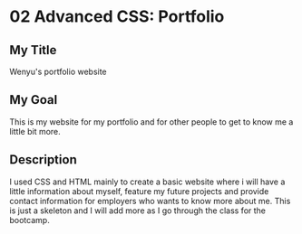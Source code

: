 # 02 Advanced CSS: Portfolio

## My Title

Wenyu's portfolio website

## My Goal

This is my website for my portfolio and for other people to get to know me a little bit more. 

## Description

I used CSS and HTML mainly to create a basic website where i will have a little information about myself, feature my future projects and provide contact information for employers who wants to know more about me. This is just a skeleton and I will add more as I go through the class for the bootcamp.



